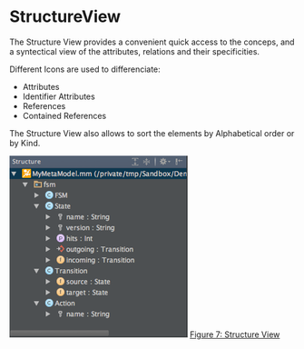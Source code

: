 # StructureView

The Structure View provides a convenient quick access to the conceps, and a syntectical view of the attributes, relations and their specificities.

Different Icons are used to differenciate:
- Attributes
- Identifier Attributes
- References
- Contained References


The Structure View also allows to sort the elements by Alphabetical order or by Kind.

![structureView](../img/structureView.png)
[Figure 7: Structure View](id:fig-newProject)
